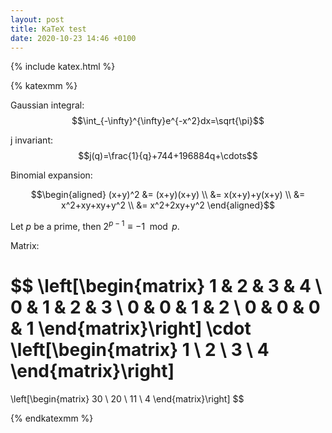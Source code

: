 ```yaml
---
layout: post
title: KaTeX test
date: 2020-10-23 14:46 +0100
---
```


{% include katex.html %}

{% katexmm %}

Gaussian integral: $$\int_{-\infty}^{\infty}e^{-x^2}dx=\sqrt{\pi}$$

j invariant: $$j(q)=\frac{1}{q}+744+196884q+\cdots$$

Binomial expansion:

$$\begin{aligned}
(x+y)^2 &= (x+y)(x+y) \\
&= x(x+y)+y(x+y) \\
&= x^2+xy+xy+y^2 \\
&= x^2+2xy+y^2
\end{aligned}$$

Let $p$ be a prime, then $2^{p-1}\equiv -1\mod p$.

Matrix:

$$
\left[\begin{matrix}
1 & 2 & 3 & 4 \\
0 & 1 & 2 & 3 \\
0 & 0 & 1 & 2 \\
0 & 0 & 0 & 1
\end{matrix}\right]
\cdot
\left[\begin{matrix}
1 \\ 2 \\ 3 \\ 4
\end{matrix}\right]
=
\left[\begin{matrix}
30 \\ 20 \\ 11 \\ 4
\end{matrix}\right]
$$

{% endkatexmm %}
